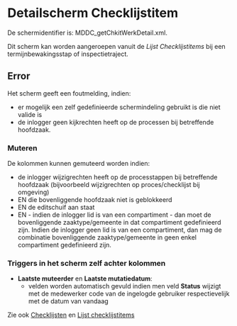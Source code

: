 # Detailscherm Checklijstitem

De schermidentifier is: MDDC_getChkitWerkDetail.xml.

Dit scherm kan worden aangeroepen vanuit de *Lijst Checklijstitems* bij een termijnbewakingsstap of inspectietraject.

## Error

Het scherm geeft een foutmelding, indien:

* er mogelijk een zelf gedefinieerde schermindeling gebruikt is die niet valide is
* de inlogger geen kijkrechten heeft op de processen bij betreffende hoofdzaak.

### Muteren

De kolommen kunnen gemuteerd worden indien:

* de inlogger wijzigrechten heeft op de processtappen bij betreffende hoofdzaak (bijvoorbeeld wijzigrechten op proces/checklijst bij omgeving)
* EN die bovenliggende hoofdzaak niet is geblokkeerd
* EN de editschuif aan staat
* EN - indien de inlogger lid is van een compartiment - dan moet de bovenliggende zaaktype/gemeente in dat compartiment gedefinieerd zijn. Indien de inlogger geen lid is van een compartiment, dan mag de combinatie bovenliggende zaaktype/gemeente in geen enkel compartiment gedefinieerd zijn.

### Triggers in het scherm zelf achter kolommen

* **Laatste muteerder** en **Laatste mutatiedatum**:
  * velden worden automatisch gevuld indien men veld **Status** wijzigt met de medewerker code van de ingelogde gebruiker respectievelijk met de datum van vandaag

Zie ook [Checklijsten](/docs/probleemoplossing/module_overstijgende_schermen/checklijsten.md) en [Lijst checklijstitems](/docs/probleemoplossing/module_overstijgende_schermen/checklijsten/lijst_checklistitems.md)

